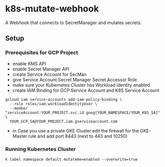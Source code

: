 # k8s-mutate-webhook

A Webhook that connects to SecretManager and mutates secrets.

## Setup

### Prerequisites for GCP Project

- enable KMS API
- enable Secret Manager API
- create Service Account for SecMan
- give Service Account Secret Manager Secret Accessor Role
- make sure your Kubernetes Cluster has Workload Identity enabled
- create IAM Binding for GCP Service Account and K8S Service Account
```
gcloud iam service-accounts add-iam-policy-binding \
  --role roles/iam.workloadIdentityUser \
  --member "serviceAccount:YOUR_PROJECT.svc.id.goog[YOUR_NAMESPACE/YOUR_K8S_SA]" \
  YOUR_GCP_SA@YOUR_PROJECT.iam.gserviceaccount.com
```
- in Case you use a private GKE Cluster edit the firewall for the GKE-Master rule and add port 8443 (next to 443 and 10250)

### Running Kubernetes Cluster
```
k label namespace default mutateme=enabled --overwrite=true
```